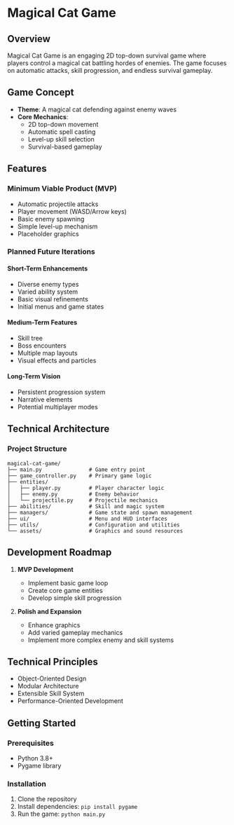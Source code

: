 # Magical Cat Game

## Overview

Magical Cat Game is an engaging 2D top-down survival game where players control a magical cat battling hordes of enemies. The game focuses on automatic attacks, skill progression, and endless survival gameplay.

## Game Concept

- **Theme**: A magical cat defending against enemy waves
- **Core Mechanics**:
  - 2D top-down movement
  - Automatic spell casting
  - Level-up skill selection
  - Survival-based gameplay

## Features

### Minimum Viable Product (MVP)
- Automatic projectile attacks
- Player movement (WASD/Arrow keys)
- Basic enemy spawning
- Simple level-up mechanism
- Placeholder graphics

### Planned Future Iterations

#### Short-Term Enhancements
- Diverse enemy types
- Varied ability system
- Basic visual refinements
- Initial menus and game states

#### Medium-Term Features
- Skill tree
- Boss encounters
- Multiple map layouts
- Visual effects and particles

#### Long-Term Vision
- Persistent progression system
- Narrative elements
- Potential multiplayer modes

## Technical Architecture

### Project Structure
```
magical-cat-game/
├── main.py               # Game entry point
├── game_controller.py    # Primary game logic
├── entities/
│   ├── player.py         # Player character logic
│   ├── enemy.py          # Enemy behavior
│   └── projectile.py     # Projectile mechanics
├── abilities/            # Skill and magic system
├── managers/             # Game state and spawn management
├── ui/                   # Menu and HUD interfaces
├── utils/                # Configuration and utilities
└── assets/               # Graphics and sound resources
```

## Development Roadmap

1. **MVP Development**
   - Implement basic game loop
   - Create core game entities
   - Develop simple skill progression

2. **Polish and Expansion**
   - Enhance graphics
   - Add varied gameplay mechanics
   - Implement more complex enemy and skill systems

## Technical Principles

- Object-Oriented Design
- Modular Architecture
- Extensible Skill System
- Performance-Oriented Development

## Getting Started

### Prerequisites
- Python 3.8+
- Pygame library

### Installation
1. Clone the repository
2. Install dependencies: `pip install pygame`
3. Run the game: `python main.py`